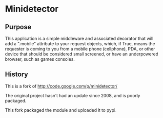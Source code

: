 # Minidetector

## Purpose

This application is a simple middleware and associated decorator that
will add a ".mobile" attribute to your request objects, which, if
True, means the requester is coming to you from a mobile phone
(cellphone), PDA, or other device that should be considered small
screened, or have an underpowered browser, such as games consoles.


## History

This is a fork of http://code.google.com/p/minidetector/

The original project hasn't had an update since 2008, and is poorly
packaged.

This fork packaged the module and uploaded it to pypi.